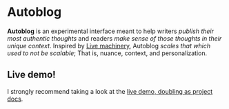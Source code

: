 # Autoblog

**Autoblog** is an experimental interface meant to help writers *publish their most authentic thoughts* and readers *make sense of those thoughts in their unique context*. Inspired by [Live machinery](https://www.lesswrong.com/posts/9KamjXbTaQpPnNsxp/live-machinery-interface-design-workshop-for-ai-safety-ea), Autoblog *scales that which used to not be scalable*; That is, nuance, context, and personalization.

## Live demo!

I strongly recommend taking a look at the [live demo, doubling as project docs](https://autoblog-560282598197.europe-west1.run.app/).